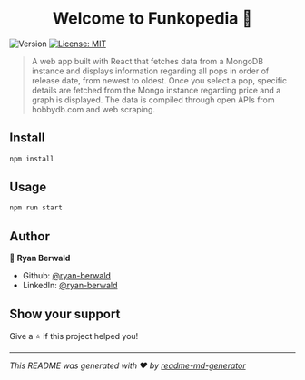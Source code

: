 <h1 align="center">Welcome to Funkopedia 👋</h1>
<p>
  <img alt="Version" src="https://img.shields.io/badge/version-0.1.0-blue.svg?cacheSeconds=2592000" />
  <a href="#" target="_blank">
    <img alt="License: MIT" src="https://img.shields.io/badge/License-MIT-yellow.svg" />
  </a>
</p>

> A web app built with React that fetches data from a MongoDB instance and displays information regarding all pops in order of release date, from newest to oldest. Once you select a pop, specific details are fetched from the Mongo instance regarding price and a graph is displayed. The data is compiled through open APIs from hobbydb.com and web scraping. 

## Install

```sh
npm install
```

## Usage

```sh
npm run start
```

## Author

👤 **Ryan Berwald**

* Github: [@ryan-berwald](https://github.com/ryan-berwald)
* LinkedIn: [@ryan-berwald](https://linkedin.com/in/ryan-berwald)

## Show your support

Give a ⭐️ if this project helped you!

***
_This README was generated with ❤️ by [readme-md-generator](https://github.com/kefranabg/readme-md-generator)_
